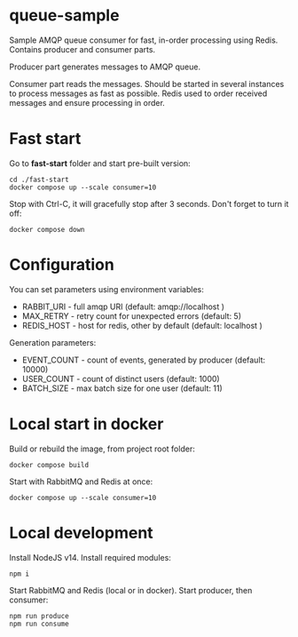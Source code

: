 # queue-sample
Sample AMQP queue consumer for fast, in-order processing using Redis.
Contains producer and consumer parts.

Producer part generates messages to AMQP queue.

Consumer part reads the messages. Should be started in several instances to process messages as fast as possible. Redis used to order received messages and ensure processing in order. 

# Fast start
Go to **fast-start** folder and start pre-built version:

    cd ./fast-start
    docker compose up --scale consumer=10

Stop with Ctrl-C, it will gracefully stop after 3 seconds. Don't forget to turn it off:

    docker compose down

# Configuration
You can set parameters using environment variables:
* RABBIT_URI - full amqp URI (default: amqp://localhost )
* MAX_RETRY - retry count for unexpected errors (default: 5)
* REDIS_HOST - host for redis, other by default (default: localhost )
  
Generation parameters:
* EVENT_COUNT - count of events, generated by producer (default: 10000)
* USER_COUNT - count of distinct users (default: 1000)
* BATCH_SIZE - max batch size for one user (default: 11)

# Local start in docker
Build or rebuild the image, from project root folder:

    docker compose build

Start with RabbitMQ and Redis at once:

    docker compose up --scale consumer=10


# Local development
Install NodeJS v14. Install required modules:

    npm i

Start RabbitMQ and Redis (local or in docker). Start producer, then consumer:

    npm run produce
    npm run consume

